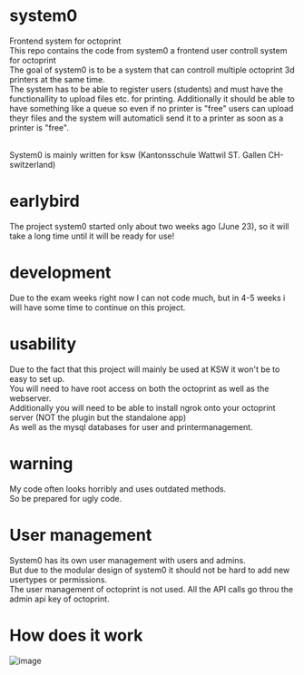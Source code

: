 # system0
Frontend system for octoprint<br>
This repo contains the code from system0 a frontend user controll system for octoprint<br>
The goal of system0 is to be a system that can controll multiple octoprint 3d printers at the same time.<br>
The system has to be able to register users (students) and must have the functionallity to upload files etc. for printing.
Additionally it should be able to have something like a queue so even if no printer is "free" users can upload theyr files and the system will automaticli send it to a printer as soon as a printer is "free".

<br>
System0 is mainly written for ksw (Kantonsschule Wattwil ST. Gallen CH-switzerland)

# earlybird
The project system0 started only about two weeks ago (June 23), so it will take a long time until it will be ready for use!

# development
Due to the exam weeks right now I can not code much, but in 4-5 weeks i will have some time to continue on this project. 

# usability
Due to the fact that this project will mainly be used at KSW it won't be to easy to set up.<br>
You will need to have root access on both the octoprint as well as the webserver.<br>
Additionally you will need to be able to install ngrok onto your octoprint server (NOT the plugin but the standalone app)<br>
As well as the mysql databases for user and printermanagement.

# warning
My code often looks horribly and uses outdated methods.<br>
So be prepared for ugly code.

# User management
System0 has its own user management with users and admins.<br>
But due to the modular design of system0 it should not be hard to add new usertypes or permissions.<br>
The user management of octoprint is not used. All the API calls go throu the admin api key of octoprint.<br>

# How does it work
![image](https://github.com/jakani24/system0/assets/89935073/2a0be6d8-3f16-40ec-8317-873ceecc0ec5)


